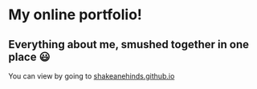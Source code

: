 # My online portfolio!

## Everything about me, smushed together in one place :smiley:

You can view by going to [shakeanehinds.github.io](https://shakeanehinds.github.io/)
 
